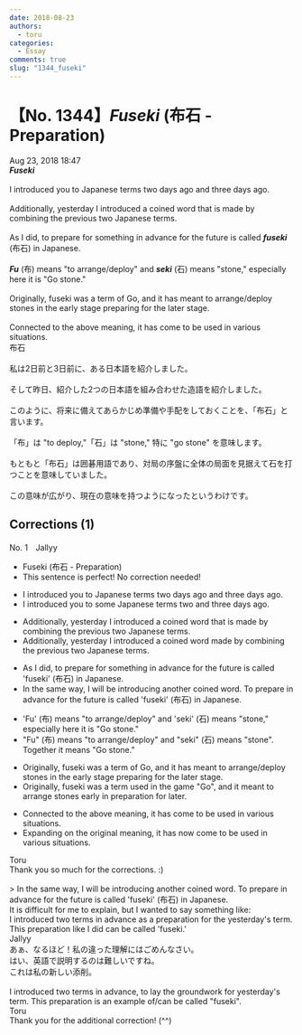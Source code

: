 ```yaml
---
date: 2018-08-23
authors:
  - toru
categories:
  - Essay
comments: true
slug: "1344_fuseki"
---
```


# 【No. 1344】<strong><em>Fuseki</strong></em> (布石 - Preparation)
<div class="date">Aug 23, 2018 18:47</div>
<div id="post"><div id="body_show_ori">
<strong><em>Fuseki</strong></em><br/><br/>I introduced you to Japanese terms two days ago and three days ago.<br/><br/>Additionally, yesterday I introduced a coined word that is made by combining the previous two Japanese terms.<br/><br/>As I did, to prepare for something in advance for the future is called <strong><em>fuseki</em></strong> (布石) in Japanese.<br/><br/><strong><em>Fu</em></strong> (布) means "to arrange/deploy" and <strong><em>seki</em></strong> (石) means "stone," especially here it is "Go stone."<br/><br/>Originally, fuseki was a term of Go, and it has meant to arrange/deploy stones in the early stage preparing for the later stage.<br/><br/>Connected to the above meaning, it has come to be used in various situations.
</div></div>

<!-- more -->

<div id="post_ja"><div id="body_show_mo">
布石<br/><br/>私は2日前と3日前に、ある日本語を紹介しました。<br/><br/>そして昨日、紹介した2つの日本語を組み合わせた造語を紹介しました。<br/><br/>このように、将来に備えてあらかじめ準備や手配をしておくことを、「布石」と言います。<br/><br/>「布」は  "to deploy,"「石」は "stone," 特に "go stone" を意味します。<br/><br/>もともと「布石」は囲碁用語であり、対局の序盤に全体の局面を見据えて石を打つことを意味していました。<br/><br/>この意味が広がり、現在の意味を持つようになったというわけです。
</div></div>

## Corrections (1)
<div id="block"><div class="first_name"> No. 1　<span class="just_name">Jallyy</span></div><div id="block2">
<ul class="correction_field">
<li class="incorrect">Fuseki (布石 - Preparation)</li>
<li class="corrected perfect">This sentence is perfect! No correction needed!</li>
</ul>
<ul class="correction_field">
<li class="incorrect">I introduced you to Japanese terms two days ago and three days ago.</li>
<li class="corrected correct">
I introduced you to some Japanese terms two and three days ago.
</li>
</ul>
<ul class="correction_field">
<li class="incorrect">Additionally, yesterday I introduced a coined word that is made by combining the previous two Japanese terms.</li>
<li class="corrected correct">
Additionally, yesterday I introduced a coined word made by combining the previous two Japanese terms.
</li>
</ul>
<ul class="correction_field">
<li class="incorrect">As I did, to prepare for something in advance for the future is called 'fuseki' (布石) in Japanese.</li>
<li class="corrected correct">
In the same way, I will be introducing another coined word. To prepare in advance for the future is called 'fuseki' (布石) in Japanese.
</li>
</ul>
<ul class="correction_field">
<li class="incorrect">'Fu' (布) means "to arrange/deploy" and 'seki' (石) means "stone," especially here it is "Go stone."</li>
<li class="corrected correct">
"Fu" (布) means "to arrange/deploy" and "seki" (石) means "stone". Together it means "Go stone."
</li>
</ul>
<ul class="correction_field">
<li class="incorrect">Originally, fuseki was a term of Go, and it has meant to arrange/deploy stones in the early stage preparing for the later stage.</li>
<li class="corrected correct">
Originally, fuseki was a term used in the game "Go", and it meant to arrange stones early in preparation for later.
</li>
</ul>
<ul class="correction_field">
<li class="incorrect">Connected to the above meaning, it has come to be used in various situations.</li>
<li class="corrected correct">
Expanding on the original meaning, it has now come to be used in various situations.
</li>
</ul>
</div><div class="name"><span class="just_name">Toru</span><br>
Thank you so much for the corrections. :)<br/><br/>&gt; In the same way, I will be introducing another coined word. To prepare in advance for the future is called 'fuseki' (布石) in Japanese.<br/>It is difficult for me to explain, but I wanted to say something like:<br/>I introduced two terms in advance as a preparation for the yesterday's term. This preparation like I did can be called 'fuseki.'
</div>
<div class="name"><span class="just_name">Jallyy</span><br>
あぁ、なるほど！私の違った理解にはごめんなさい。<br/>はい、英語で説明するのは難しいですね。<br/>これは私の新しい添削。<br/><br/>I introduced two terms in advance, to lay the groundwork for yesterday's term. This preparation is an example of/can be called "fuseki".
</div>
<div class="name"><span class="just_name">Toru</span><br>
Thank you for the additional correction! (^^)
</div>
</div>
